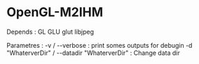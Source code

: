 OpenGL-M2IHM
============

Depends :
GL
GLU
glut
libjpeg

Parametres :
 -v / --verbose : print somes outputs for debugin
 -d "WhaterverDir" / --datadir "WhaterverDir" : Change data dir
